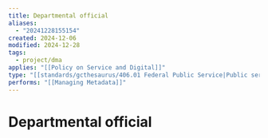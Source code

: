 ```yaml
---
title: Departmental official
aliases:
  - "20241228155154"
created: 2024-12-06
modified: 2024-12-28
tags:
  - project/dma
applies: "[[Policy on Service and Digital]]"
type: "[[standards/gcthesaurus/406.01 Federal Public Service|Public servants]]"
performs: "[[Managing Metadata]]"
---
```

# Departmental official
